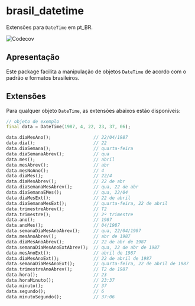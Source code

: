 
# brasil_datetime

Extensões para `DateTime` em pt_BR.

![Codecov](https://img.shields.io/codecov/c/github/flutterbootcamp/brasil_datetime)

## Apresentação

Este package facilita a manipulação de objetos `DateTime` de acordo com o padrão e formatos brasileiros.

## Extensões

Para qualquer objeto `DateTime`, as extensões abaixos estão disponíveis:

```dart
// objeto de exemplo
final data = DateTime(1987, 4, 22, 23, 37, 06);

data.diaMesAno();                // 22/04/1987
data.dia();                      // 22
data.diaSemana();                // quarta-feira
data.diaSemanaAbrev();           // qua
data.mes();                      // abril
data.mesAbrev();                 // abr
data.mesNoAno();                 // 4
data.diaMes();                   // 22/4
data.diaMesAbrev();              // 22 de abr
data.diaSemanaMesAbrev();        // qua, 22 de abr
data.diaSemanaEMes();            // qua, 22/04
data.diaMesExt();                // 22 de abril
data.diaSemanaMesExt();          // quarta-feira, 22 de abril
data.trimestreAbrev();           // T2
data.trimestre();                // 2º trimestre
data.ano();                      // 1987
data.anoMes();                   // 04/1987
data.semanaDiaMesAnoAbrev();     // qua, 22/04/1987
data.mesAnoAbrev();              // abr de 1987
data.diaMesAnoAbrev();           // 22 de abr de 1987
data.semanaDiaMesAnoExtAbrev();  // qua, 22 de abr de 1987
data.mesAnoExt();                // abril de 1987
data.diaMesAnoExt();             // 22 de abril de 1987
data.semanaDiaMesAnoExt();       // quarta-feira, 22 de abril de 1987
data.trimestreAnoAbrev();        // T2 de 1987
data.hora();                     // 23
data.horaMinuto();               // 23:37
data.minuto();                   // 37
data.segundo();                  // 6
data.minutoSegundo();            // 37:06
```